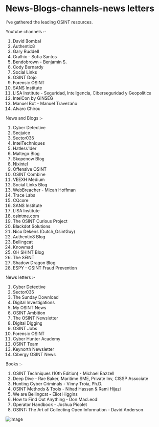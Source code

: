 # News-Blogs-channels-news letters
I've gathered the leading OSINT resources.

Youtube channels :-

1. David Bombal
2. Authentic8
3. Gary Ruddell
4. Gralhix - Sofia Santos
5. Bendobrown - Benjamin S.
7. Cody Bernardy
8. Social Links
9. OSINT Dojo
10. Forensic OSINT
11. SANS Institute
12. LISA Institute - Seguridad, Inteligencia, Ciberseguridad y Geopolítica
13. IntelCon by GINSEG
14. Manuel Bot - Manuel Travezaño
15. Alvaro Chirou

News and Blogs :-

1. Cyber Detective
2. Secjuice
3. Sector035
4. IntelTechniques
5. Hatless1der
6. Maltego Blog
7. Skopenow Blog
8. Nixintel
9. Offensive OSINT
10. OSINT Combine
11. VEEXH Medium
12. Social Links Blog
13. WebBreacher - Micah Hoffman
14. Trace Labs
15. CQcore
16. SANS Institute
17. LISA Institute
18. osintme.com
19. The OSINT Curious Project
20. Blackdot Solutions
21. Nico Dekens (Dutch_OsintGuy)
22. Authentic8 Blog
23. Bellingcat
24. Knowmad
25. OH SHINT Blog
26. The SEINT
27. Shadow Dragon Blog
28. ESPY - OSINT Fraud Prevention

News letters :-

1. Cyber Detective
2. Sector035
3. The Sunday Download
4. Digital Investigations
5. My OSINT News
6. OSINT Ambition
7. The OSINT Newsletter
8. Digital Digging
9. OSINT Jobs
10. Forensic OSINT 
11. Cyber Hunter Academy
12. OSINT Team
13. Keynorth Newsletter
14. Cibergy OSINT News

Books :- 

1. OSINT Techniques (10th Edition) - Michael Bazzell
2. Deep Dive - Rae Baker, Maritime SME, Private Inv, CISSP Associate
3. Hunting Cyber Criminals - Vinny Troia, Ph.D.
4. OSINT Methods & Tools - Nihad Hassan & Rami Hijazi
5. We are Bellingcat - Eliot Higgins
6. How to Find Out Anything - Don MacLeod
7. Operator Handbook - Joshua Picolet
8. OSINT: The Art of Collecting Open Information - David Anderson

![image](https://github.com/intrusioncurator/News-Blogs-channels-/assets/168323286/722507b7-56b7-44a3-aea6-894eff45544c)

